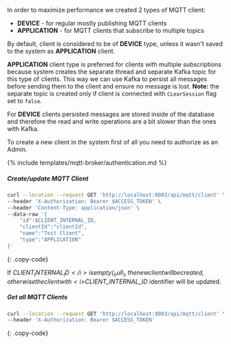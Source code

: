 In order to maximize performance we created 2 types of MQTT client:
- **DEVICE** - for regular mostly publishing MQTT clients
- **APPLICATION** - for MQTT clients that subscribe to multiple topics

By default, client is considered to be of **DEVICE** type, unless it wasn't saved to the system as **APPLICATION** client.

**APPLICATION** client type is preferred for clients with multiple subscriptions because system creates the separate thread and separate Kafka topic for this type of clients.
This way we can use Kafka to persist all messages before sending them to the client and ensure no message is lost.
**Note:** the separate topic is created only if client is connected with `CLearSession` flag set to `false`.

For **DEVICE** clients persisted messages are stored inside of the database and therefore the read and write operations are a bit slower than the ones with Kafka.

To create a new client in the system first of all you need to authorize as an Admin.

{% include templates/mqtt-broker/authentication.md %}

##### Create/update MQTT Client

```bash
curl --location --request GET 'http://localhost:8083/api/mqtt/client' \
--header 'X-Authorization: Bearer $ACCESS_TOKEN' \
--header 'Content-Type: application/json' \
--data-raw '{
    "id":$CLIENT_INTERNAL_ID,
    "clientId":"clientId",
    "name":"Test Client",
    "type":"APPLICATION"
}'

```
{: .copy-code}

If <i>$CLIENT_INTERNAL_ID</i> is empty (_null_), the new client will be created, otherwise the client with <i>$CLIENT_INTERNAL_ID</i> identifier will be updated.

##### Get all MQTT Clients

```bash
curl --location --request GET 'http://localhost:8083/api/mqtt/client' \
--header 'X-Authorization: Bearer $ACCESS_TOKEN'
```
{: .copy-code}
